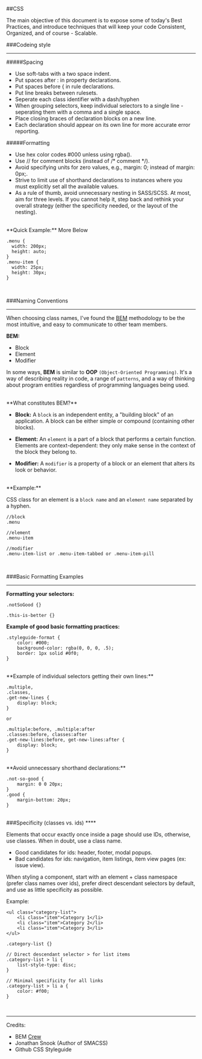 ##CSS

The main objective of this document is to expose some of today's Best Practices, and introduce techniques that will keep your code Consistent, Organized, and of course - Scalable.


###Codeing style
****

#####Spacing

- Use soft-tabs with a two space indent.
- Put spaces after : in property declarations.
- Put spaces before { in rule declarations.
- Put line breaks between rulesets.
- Seperate each class identifier with a dash/hyphen
- When grouping selectors, keep individual selectors to a single line - seperating them with a comma and a single space.
- Place closing braces of declaration blocks on a new line.
- Each declaration should appear on its own line for more accurate error reporting.

#####Formatting

- Use hex color codes #000 unless using rgba().
- Use // for comment blocks (instead of /\* comment */).
- Avoid specifying units for zero values, e.g., margin: 0; instead of margin: 0px;.
- Strive to limit use of shorthand declarations to instances where you must explicitly set all the available values.
- As a rule of thumb, avoid unnecessary nesting in SASS/SCSS. At most, aim for three levels. If you cannot help it, step back and rethink your overall strategy (either the specificity needed, or the layout of the nesting).

<br />
**Quick Example:** More Below

```
.menu {
  width: 200px;
  height: auto;
}
.menu-item {
  width: 25px;
  height: 30px;
}

```

<br />

###Naming Conventions
****

When choosing class names, I've found the [BEM](http://bem.info/method/definitions/) methodology to be the most intuitive, and easy to communicate to other team members.


**BEM:**

- Block
- Element
- Modifier


In some ways, **BEM** is similar to **OOP** `(Object-Oriented Programming)`. It's a way of describing reality in code, a range of `patterns`, and a way of thinking about program entities regardless of programming languages being used.

<br />
**What constitutes BEM?**

- **Block:** A `block` is an independent entity, a "building block" of an application. A block can be either simple or compound (containing other blocks).

- **Element:** An `element` is a part of a block that performs a certain function. Elements are context-dependent: they only make sense in the context of the block they belong to.

- **Modifier:** A `modifier` is a property of a block or an element that alters its look or behavior.

<br />
**Example:**

CSS class for an element is a `block name` and an `element name` separated by a hyphen.

```
//block
.menu

//element
.menu-item

//modifier
.menu-item-list or .menu-item-tabbed or .menu-item-pill

```


<br />

###Basic Formatting Examples
****

**Formatting your selectors:**

	.notSoGood {}
	
	.this-is-better {}


**Example of good basic formatting practices:**

	.styleguide-format {
  		color: #000;
  		background-color: rgba(0, 0, 0, .5);
  		border: 1px solid #0f0;
	}

<br />
**Example of individual selectors getting their own lines:**

	.multiple,
	.classes,
	.get-new-lines {
  		display: block;
	}
	
	or
	
	.multiple:before, .multiple:after
	.classes:before, classes:after
	.get-new-lines:before, get-new-lines:after {
  		display: block;
	}

<br />
**Avoid unnecessary shorthand declarations:**

	.not-so-good {
  		margin: 0 0 20px;
	}
	.good {
  		margin-bottom: 20px;
	}


<br />
###Specificity (classes vs. ids)
****

Elements that occur exactly once inside a page should use IDs, otherwise, use classes. When in doubt, use a class name.

* Good candidates for ids: header, footer, modal popups.
* Bad candidates for ids: navigation, item listings, item view pages (ex: issue view).

When styling a component, start with an element + class namespace (prefer class names over ids), prefer direct descendant selectors by default, and use as little specificity as possible.

Example:

	<ul class="category-list">
  		<li class="item">Category 1</li>
  		<li class="item">Category 2</li>
  		<li class="item">Category 3</li>
	</ul>
	
	.category-list {}

  	// Direct descendant selector > for list items
  	.category-list > li {
    	list-style-type: disc;
  	}

  	// Minimal specificity for all links
  	.category-list > li a {
  		color: #f00;
  	}

<br />


****
Credits:

- BEM [Crew](http://bem.info/authors/)
- Jonathan Snook (Author of SMACSS)
- Github CSS Styleguide